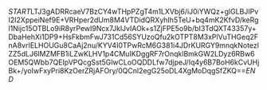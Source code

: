 $START$LTJ3gADRRcaeV7BzCY4wTHpPZgT4m1LXVbj6/iJ0iYWQz+glGLBJIPvI2I2XppeiNef9E+VRHper2dUm8M4VTDidQRXyhIh5TeU+bq4mK2KfvD/keRgl1Nijc15OTBLo9iR8yrPewI9Ncx7JklJvIAOk+s1ZjFPE5o9b/bI3TdQXT43357y+DbaHehXi1DP9+HsFkbmFwJ731Cd56SYUzoQfu2kOTPT8M3xPlVuTHGeq2FnA8vrIELHOUGu8CaAj2nu/KYV4I0TPwRcM6G381i4JDrKURGY9mnqkNotezlZZ5dLJ6lMZMFB1iLZwKLHV1p4CMuIKDggRF7rOnqklBmkGW2LDyz6RBw6OEM5QWbb7QEIpVPQcgSst5GlwCLoOQDDLfw7djpeJ/Iq4y6B7BoH6kCvUHjBk+/yoIwFxyPri8KzOerZRjAFOry/0QCnl2egG25oDL4XgMoDqgSfZKQ==$END$